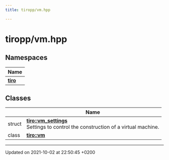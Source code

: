 ```yaml
---
title: tiropp/vm.hpp

---
```


# tiropp/vm.hpp



## Namespaces

| Name           |
| -------------- |
| **[tiro](/docs/api/namespaces/namespacetiro)**  |

## Classes

|                | Name           |
| -------------- | -------------- |
| struct | **[tiro::vm_settings](/docs/api/classes/structtiro_1_1vm__settings)** <br>Settings to control the construction of a virtual machine.  |
| class | **[tiro::vm](/docs/api/classes/classtiro_1_1vm)**  |






-------------------------------

Updated on 2021-10-02 at 22:50:45 +0200
